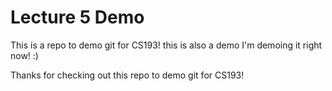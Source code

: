 # Lecture 5 Demo
This is a repo to demo git for CS193!
this is also a demo
I'm demoing it right now! :)

Thanks for checking out this repo to demo git for CS193!
